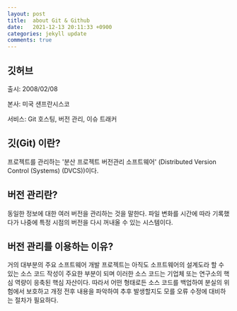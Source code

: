 ```yaml
---
layout: post
title:  about Git & Github
date:   2021-12-13 20:11:33 +0900
categories: jekyll update
comments: true
---
```

<h2>깃허브</h2>

출시: 2008/02/08 

본사: 미국 샌프란시스코

서비스: Git 호스팅, 버전 관리, 이슈 트래커


<h2>깃(Git) 이란?</h2>
프로젝트를 관리하는 '분산 프로젝트 버전관리 소프트웨어' (Distributed Version Control (Systems) (DVCS))이다.


<h2>버전 관리란?</h2>
동일한 정보에 대한 여러 버전을 관리하는 것을 말한다. 파일 변화를 시간에 따라 기록했다가 나중에 특정 시점의 버전을 다시 꺼내올 수 있는 시스템이다. 


<h2>버전 관리를 이용하는 이유?</h2>
거의 대부분의 주요 소프트웨어 개발 프로젝트는 아직도 소프트웨어의 설계도라 할 수 있는 소스 코드 작성이 주요한 부분이 되며 이러한 소스 코드는 기업체 또는 연구소의 핵심 역량이 응축된 핵심 자산이다. 따라서 어떤 형태로든 소스 코드를 백업하여 분실의 위험에서 보호하고 개정 전후 내용을 파악하여 추후 발생할지도 모를 오류 수정에 대비하는 절차가 필요하다. 





[jekyll-docs]: https://jekyllrb.com/docs/home
[jekyll-gh]:   https://github.com/jekyll/jekyll
[jekyll-talk]: https://talk.jekyllrb.com/
